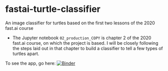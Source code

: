 # fastai-turtle-classifier
An image classifier for turtles based on the first two lessons of the 2020 fast.ai course

* The Jupyter notebook `02_production_COPY` is chapter 2 of the 2020 fast.ai course, on which the project is based. I will be closely following the steps laid out in that chapter to build a classifier to tell a few types of turtles apart.

To see the app, go here: [![Binder](https://mybinder.org/badge_logo.svg)](https://mybinder.org/v2/gh/djliden/fastai-turtle-classifier/master?filepath=%2Fvoila%2Frender%2Fturtle_app.ipynb) 

